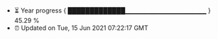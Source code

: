 - ⏳ Year progress { █████████████▁▁▁▁▁▁▁▁▁▁▁▁▁▁▁▁▁ } 45.29 %
- ⏰ Updated on Tue, 15 Jun 2021 07:22:17 GMT

